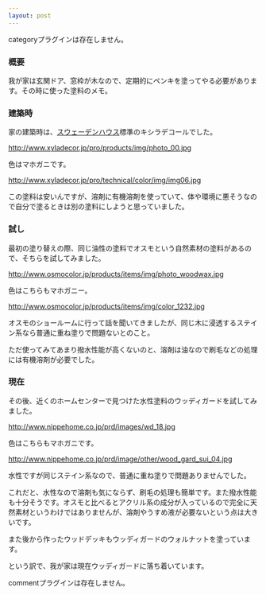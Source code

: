 ```yaml
---
layout: post
---
```

<p><span class="error">categoryプラグインは存在しません。</span></p>
<h3>概要</h3>
<p>我が家は玄関ドア、窓枠が木なので、定期的にペンキを塗ってやる必要があります。その時に使った塗料のメモ。</p>
<h3>建築時</h3>
<p>家の建築時は、<a href="http://www.swedenhouse.co.jp/">スウェーデンハウス</a>標準のキシラデコールでした。</p>
<p><a href="http://www.xyladecor.jp/pro/products/img/photo_00.jpg">http://www.xyladecor.jp/pro/products/img/photo_00.jpg</a></p>
<p>色はマホガニです。</p>
<p><a href="http://www.xyladecor.jp/pro/technical/color/img/img06.jpg">http://www.xyladecor.jp/pro/technical/color/img/img06.jpg</a></p>
<p>この塗料は安いんですが、溶剤に有機溶剤を使っていて、体や環境に悪そうなので自分で塗るときは別の塗料にしようと思っていました。</p>
<h3>試し</h3>
<p>最初の塗り替えの際、同じ油性の塗料でオスモという自然素材の塗料があるので、そちらを試してみました。</p>
<p><a href="http://www.osmocolor.jp/products/items/img/photo_woodwax.jpg">http://www.osmocolor.jp/products/items/img/photo_woodwax.jpg</a></p>
<p>色はこちらもマホガニー。</p>
<p><a href="http://www.osmocolor.jp/products/items/img/color_1232.jpg">http://www.osmocolor.jp/products/items/img/color_1232.jpg</a></p>
<p>オスモのショールームに行って話を聞いてきましたが、同じ木に浸透するステイン系なら普通に重ね塗りで問題ないとのこと。</p>
<p>ただ使ってみてあまり撥水性能が高くないのと、溶剤は油なので刷毛などの処理には有機溶剤が必要でした。</p>
<h3>現在</h3>
<p>その後、近くのホームセンターで見つけた水性塗料のウッディガードを試してみました。</p>
<p><a href="http://www.nippehome.co.jp/prd/images/wd_18.jpg">http://www.nippehome.co.jp/prd/images/wd_18.jpg</a></p>
<p>色はこちらもマホガニです。</p>
<p><a href="http://www.nippehome.co.jp/prd/image/other/wood_gard_sui_04.jpg">http://www.nippehome.co.jp/prd/image/other/wood_gard_sui_04.jpg</a></p>
<p>水性ですが同じステイン系なので、普通に重ね塗りで問題ありませんでした。</p>
<p>これだと、水性なので溶剤も気にならず、刷毛の処理も簡単です。また撥水性能も十分そうです。オスモと比べるとアクリル系の成分が入っているので完全に天然素材というわけではありませんが、溶剤やうすめ液が必要ないという点は大きいです。</p>
<p>また後から作ったウッドデッキもウッディガードのウォルナットを塗っています。</p>
<p>という訳で、我が家は現在ウッディガードに落ち着いています。</p>
<p><span class="error">commentプラグインは存在しません。</span> </p>
